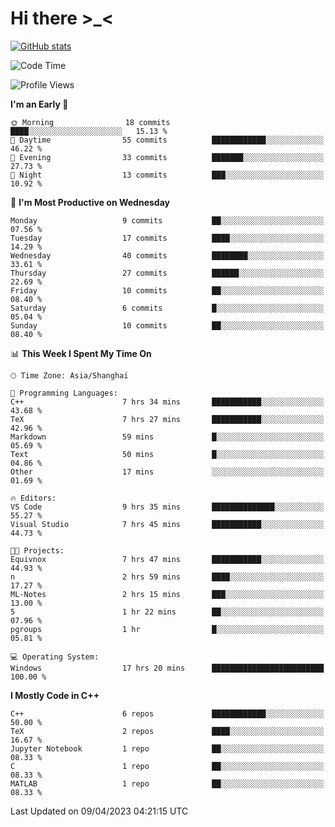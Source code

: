 # Hi there \>_<

[![GitHub stats](https://github-readme-stats.vercel.app/api?username=ARessegetesStery&show_icons=true&theme=transparent)](https://github.com/anuraghazra/github-readme-stats)

<!--START_SECTION:waka-->
![Code Time](http://img.shields.io/badge/Code%20Time-17%20hrs%2050%20mins-blue)

![Profile Views](http://img.shields.io/badge/Profile%20Views-53-blue)

**I'm an Early 🐤** 

```text
🌞 Morning                18 commits          ████░░░░░░░░░░░░░░░░░░░░░   15.13 % 
🌆 Daytime                55 commits          ████████████░░░░░░░░░░░░░   46.22 % 
🌃 Evening                33 commits          ███████░░░░░░░░░░░░░░░░░░   27.73 % 
🌙 Night                  13 commits          ███░░░░░░░░░░░░░░░░░░░░░░   10.92 % 
```
📅 **I'm Most Productive on Wednesday** 

```text
Monday                   9 commits           ██░░░░░░░░░░░░░░░░░░░░░░░   07.56 % 
Tuesday                  17 commits          ████░░░░░░░░░░░░░░░░░░░░░   14.29 % 
Wednesday                40 commits          ████████░░░░░░░░░░░░░░░░░   33.61 % 
Thursday                 27 commits          ██████░░░░░░░░░░░░░░░░░░░   22.69 % 
Friday                   10 commits          ██░░░░░░░░░░░░░░░░░░░░░░░   08.40 % 
Saturday                 6 commits           █░░░░░░░░░░░░░░░░░░░░░░░░   05.04 % 
Sunday                   10 commits          ██░░░░░░░░░░░░░░░░░░░░░░░   08.40 % 
```


📊 **This Week I Spent My Time On** 

```text
🕑︎ Time Zone: Asia/Shanghai

💬 Programming Languages: 
C++                      7 hrs 34 mins       ███████████░░░░░░░░░░░░░░   43.68 % 
TeX                      7 hrs 27 mins       ███████████░░░░░░░░░░░░░░   42.96 % 
Markdown                 59 mins             █░░░░░░░░░░░░░░░░░░░░░░░░   05.69 % 
Text                     50 mins             █░░░░░░░░░░░░░░░░░░░░░░░░   04.86 % 
Other                    17 mins             ░░░░░░░░░░░░░░░░░░░░░░░░░   01.69 % 

🔥 Editors: 
VS Code                  9 hrs 35 mins       ██████████████░░░░░░░░░░░   55.27 % 
Visual Studio            7 hrs 45 mins       ███████████░░░░░░░░░░░░░░   44.73 % 

🐱‍💻 Projects: 
Equivnox                 7 hrs 47 mins       ███████████░░░░░░░░░░░░░░   44.93 % 
n                        2 hrs 59 mins       ████░░░░░░░░░░░░░░░░░░░░░   17.27 % 
ML-Notes                 2 hrs 15 mins       ███░░░░░░░░░░░░░░░░░░░░░░   13.00 % 
5                        1 hr 22 mins        ██░░░░░░░░░░░░░░░░░░░░░░░   07.96 % 
pgroups                  1 hr                █░░░░░░░░░░░░░░░░░░░░░░░░   05.81 % 

💻 Operating System: 
Windows                  17 hrs 20 mins      █████████████████████████   100.00 % 
```

**I Mostly Code in C++** 

```text
C++                      6 repos             ████████████░░░░░░░░░░░░░   50.00 % 
TeX                      2 repos             ████░░░░░░░░░░░░░░░░░░░░░   16.67 % 
Jupyter Notebook         1 repo              ██░░░░░░░░░░░░░░░░░░░░░░░   08.33 % 
C                        1 repo              ██░░░░░░░░░░░░░░░░░░░░░░░   08.33 % 
MATLAB                   1 repo              ██░░░░░░░░░░░░░░░░░░░░░░░   08.33 % 
```




 Last Updated on 09/04/2023 04:21:15 UTC
<!--END_SECTION:waka-->
